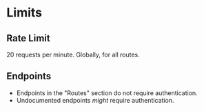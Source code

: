 # Limits  
  
## Rate Limit  
  
20 requests per minute. Globally, for all routes.  
  
## Endpoints  
  
- Endpoints in the "Routes" section do not require authentication.  
- Undocumented endpoints *might* require authentication.
